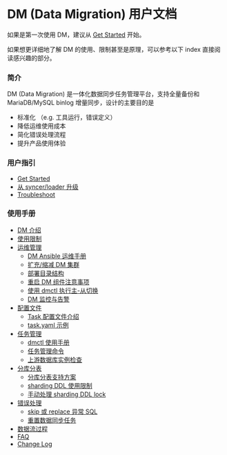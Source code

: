 DM (Data Migration) 用户文档
===

如果是第一次使用 DM，建议从 [Get Started](./get-started.md) 开始。

如果想更详细地了解 DM 的使用、限制甚至是原理，可以参考以下 index 直接阅读感兴趣的部分。


### 简介

DM (Data Migration) 是一体化数据同步任务管理平台，支持全量备份和 MariaDB/MySQL binlog 增量同步，设计的主要目的是
   - 标准化 （e.g. 工具运行，错误定义）
   - 降低运维使用成本
   - 简化错误处理流程
   - 提升产品使用体验

### 用户指引

- [Get Started](./get-started.md)
- [从 syncer/loader 升级](./upgrade-to-dm)
- [Troubleshoot](./troubleshoot)

### 使用手册

- [DM 介绍](./overview.md)
- [使用限制](./restrictions.md)
- [运维管理](./maintenance)
    - [DM Ansible 运维手册](./maintenance/dm-ansible.md)
    - [扩充/缩减 DM 集群](./maintenance/scale-out.md)
    - [部署目录结构](./maintenance/directory-structure.md)
    - [重启 DM 组件注意事项](./maintenance/caution-for-restart-dm.md)
    - [使用 dmctl 执行主-从切换](./maintenance/master-slave-switch.md)
    - [DM 监控与告警](./maintenance/metrics-alert.md)
- [配置文件](./configuration)
    - [Task 配置文件介绍](./configuration/configuration.md)
    - [task.yaml 示例](./configuration/task.yaml)
- [任务管理](./task-handling)
    - [dmctl 使用手册](./task-handling/dmctl-manual.md)
    - [任务管理命令](./task-handling/task-commands.md)
    - [上游数据库实例检查](./task-handling/check-mysql.md)
- [分库分表](./shard-table)
    - [分库分表支持方案](./shard-table/merge-solution.md)
    - [sharding DDL 使用限制](./shard-table/restrictions.md)
    - [手动处理 sharding DDL lock](./shard-table/handle-DDL-lock.md)
- [错误处理](./troubleshoot)
    - [skip 或 replace 异常 SQL](./troubleshoot/skip-replace-sqls.md)
    - [重置数据同步任务](./troubleshoot/reset-task.md)
- [数据流过程](./data-interaction-details.md)
- [FAQ](./FAQ.md)
- [Change Log](./change-log.md)